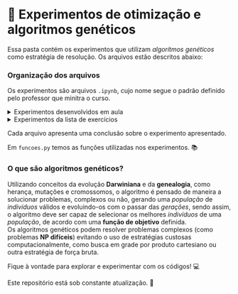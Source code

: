 # 🧬 Experimentos de otimização e algoritmos genéticos

Essa pasta contém os experimentos que utilizam *algorítmos genéticos* como estratégia de resolução. Os arquivos estão descritos abaixo:

### Organização dos arquivos

Os experimentos são arquivos `.ipynb`, cujo nome segue o padrão definido pelo professor que minitra o curso.

<details><summary>Experimentos desenvolvidos em aula</summary><br>

<a href="https://github.com/PedroSophiaaa/NeuralNetwork/blob/main/AlgoritmosGeneticos/experimento%20A.01%20-%20busca%20aleatoria.ipynb">Experimento A.01</a> - O **experimento A.01** é introdutório à estratégia de algoritmos genéticos, tratando a questão da busca aleatória no problema das caixas binárias. O algoritmo não resolve o problema;

<a href="https://github.com/PedroSophiaaa/NeuralNetwork/blob/main/AlgoritmosGeneticos/experimento%20A.02%20-%20busca%20em%20grade.ipynb"> Experimento A.02</a> - O **experimento A.02** mostra outra maneira de resolução do problema das caixas binárias - a busca em grade por produto cartesiano. Esse experimento também ocorre de maneira introdutória;

<a href="https://github.com/PedroSophiaaa/NeuralNetwork/blob/main/AlgoritmosGeneticos/experimento%20A.03%20-%20algoritmo%20genetico.ipynb"> Experimento A.03</a> - O **experimento A.03** resolve o problema das caixas binárias, com utilização de um algoritmo genético, utilizando conceitos de `gene`, `indivíduo`, `população`, `seleção`, `mutação` e `cruzamento`;

<a href="https://github.com/PedroSophiaaa/NeuralNetwork/blob/main/AlgoritmosGeneticos/experimento%20A.04%20-%20caixas%20nao-binarias.ipynb"> Experimento A.04</a> - O **experimento A.04** resolve o problema das caixas não binárias, utilizando uma estratégia extremamente semelhante com o **experimento A.03**;

<a href="https://github.com/PedroSophiaaa/NeuralNetwork/blob/main/AlgoritmosGeneticos/experimento%20A.05%20-%20descobrindo%20a%20senha.ipynb">Experimento A.05</a> - O **experimento A.05** resolve o problema de minimização de descoberta de senha, onde o algoritmo deve encontrar uma senha (de tamanho definido e conhecida);

<a href="https://github.com/PedroSophiaaa/NeuralNetwork/blob/main/AlgoritmosGeneticos/experimento%20A.06%20-%20o%20caixeiro%20viajante.ipynb">Experimento A.06</a> - O **experimento A.06** é um experimento do tipo NP difícil conhecido como **Caixeiro Viajante**. É um problema de minimização, onde se busca encontrar o menor caminho que passe por todos os pontos de um grafo conhecido;

<a href="https://github.com/PedroSophiaaa/NeuralNetwork/blob/main/AlgoritmosGeneticos/experimento%20A.07%20-%20aplicando%20restricoes.ipynb">Experimento A.07</a> - O **experimento A.07** é um experimento de maximização com restrição, também do tipo NP difícil, conhecido como **Problema da mochila**. O código deve encontrar o conjunto de itens mais valioso com restrição de peso.

</details>


<details><summary>Experimentos da lista de exercícios</summary><br>

<a href="https://github.com/PedroSophiaaa/NeuralNetwork/blob/main/AlgoritmosGeneticos/experimento%20GA.01%20-%20senha%20de%20tamanho%20variavel.ipynb">Experimento GA.01 - Senha de tamanho variável</a> - Esse experimento é semelhante ao **experimento A.05**, porém o tamanho da senha não é fornecido ao algoritmo, sendo assim, a *fitness function* deve considerar o tamanho da *string*, e a função de *crossover* e de mutação também.

</details>

Cada arquivo apresenta uma conclusão sobre o experimento apresentado.

Em `funcoes.py` temos as funções utilizadas nos experimentos. 📚

### O que são algoritmos genéticos?
Utilizando conceitos da evolução **Darwiniana** e da **genealogia**, como herança, mutações e cromossomos, o algoritmo é pensado de maneira a solucionar problemas, complexos ou não, gerando uma *população* de *indivíduos* válidos e evoluindo-os com o passar das *gerações*, sendo assim, o algoritmo deve ser capaz de selecionar os melhores *indivíduos* de uma *população*, de acordo com uma **função de objetivo** definida.  
Os algoritmos genéticos podem resolver problemas complexos (como problemas **NP difíceis**) evitando o uso de estratégias custosas computacionalmente, como busca em grade por produto cartesiano ou outra estratégia de força bruta.

Fique à vontade para explorar e experimentar com os códigos! 💻

Este repositório está sob constante atualização. 🔄
